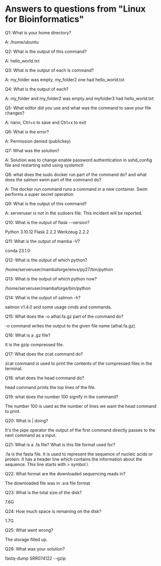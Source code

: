 # Answers to questions from "Linux for Bioinformatics"
Q1: What is your home directory?

A: /home/ubuntu

Q2: What is the output of this command?

A: hello_world.txt

Q3: What is the output of each ls command?

A: my_folder was empty, my_folder2 one had hello_world.txt

Q4: What is the output of each?

A: my_folder and my_folder2 was empty and myfolder3 had hello_world.txt

Q5: What editor did you use and what was the command to save your file changes?

A: nano, Ctrl+o to save and Ctrl+x to exit

Q6: What is the error?

A: Permission denied (publickey)

Q7: What was the solution?

A: Solution was to change enable password authentication in sshd_config file and restarting sshd using systemctl

Q8: what does the sudo docker run part of the command do? and what does the salmon swim part of the command do?

A: The docker run command runs a command in a new container. Swim performs a super secret operation

Q9: What is the output of this command?

A: serveruser is not in the sudoers file.  This incident will be reported.
 
Q10: What is the output of flask --version?

Python 3.10.12
Flask 2.2.2
Werkzeug 2.2.2

Q11: What is the output of mamba -V?

conda 23.1.0

Q12: What is the output of which python?

/home/serveruser/mambaforge/envs/py27/bin/python

Q13: What is the output of which python now?

/home/serveruser/mambaforge/bin/python

Q14: What is the output of salmon -h?

salmon v1.4.0 and some usage cmds and commands.

Q15: What does the -o athal.fa.gz part of the command do?

-o command writes the output to the given file name (athal.fa.gz).

Q16: What is a .gz file?

It is the gzip compressed file.

Q17: What does the zcat command do?

zcat command is used to print the contents of the compressed files in the terminal.

Q18: what does the head command do?

head command prints the top lines of the file.

Q19: what does the number 100 signify in the command?

The number 100 is used as the number of lines we want the head command to print.

Q20: What is | doing?

It's the pipe operator the output of the first command directly passes to the next command as a input.

Q21: What is a .fa file? What is this file format used for?

.fa is the fasta file. It is used to represent the sequence of nucleic acids or protein.
It has a header line which contains the information about the sequence. This line
starts with > symbol.\

Q22: What format are the downloaded sequencing reads in?

The downloaded file was in .sra file format

Q23: What is the total size of the disk?

7.6G

Q24: How much space is remaining on the disk?

1.7G

Q25: What went wrong?

The storage filled up.

Q26: What was your solution?

fastq-dump SRR074122 --gzip
